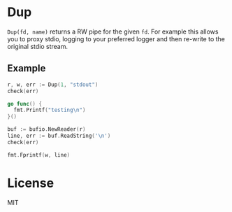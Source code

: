 
# Dup

 `Dup(fd, name)` returns a RW pipe for the given `fd`. For example
 this allows you to proxy stdio, logging to your preferred logger
 and then re-write to the original stdio stream.

## Example

```go
r, w, err := Dup(1, "stdout")
check(err)

go func() {
  fmt.Printf("testing\n")
}()

buf := bufio.NewReader(r)
line, err := buf.ReadString('\n')
check(err)

fmt.Fprintf(w, line)
```

# License

 MIT